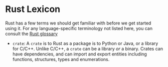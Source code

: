 # Rust Lexicon

Rust has a few terms we should get familiar with before we get started using it. For any
language-specific terminology not listed here, you can consult the
[Rust glossary](https://doc.rust-lang.org/reference/glossary.html)

- `crate`: A `crate` is to Rust as a package is to Python or Java, or a library for
  C/C++. Unlike C/C++, a `crate` can be a library *or* a binary. Crates can have
  dependencies, and can import and export entities including functions, structures,
  types and enumerations.
